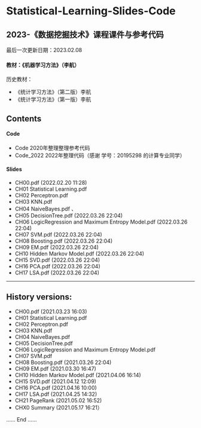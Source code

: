 # Statistical-Learning-Slides-Code

## 2023-《数据挖掘技术》课程课件与参考代码

最后一次更新日期：2023.02.08

#### 教材：《机器学习方法》（李航）

历史教材：
- 《统计学习方法》（第二版）李航
- 《统计学习方法》（第一版）李航

## Contents

#### Code
- Code 2020年整理整理参考代码
- Code_2022 2022年整理代码（感谢 学号：20195298 的计算专业同学）

#### Slides
- CH00.pdf (2022.02.20 11:28)
- CH01 Statistical Learning.pdf
- CH02 Perceptron.pdf
- CH03 KNN.pdf
- CH04 NaiveBayes.pdf 、
- CH05 DecisionTree.pdf (2022.03.26 22:04)
- CH06 LogicRegression and Maximum Entropy Model.pdf (2022.03.26 22:04)
- CH07 SVM.pdf (2022.03.26 22:04)
- CH08 Boosting.pdf  (2022.03.26 22:04)
- CH09 EM.pdf (2022.03.26 22:04)
- CH10 Hidden Markov Model.pdf (2022.03.26 22:04)
- CH15 SVD.pdf (2022.03.26 22:04)
- CH16 PCA.pdf (2022.03.26 22:04)
- CH17 LSA.pdf (2022.03.26 22:04)

-------
## History versions:

- CH00.pdf (2021.03.23 16:03)
- CH01 Statistical Learning.pdf
- CH02 Perceptron.pdf
- CH03 KNN.pdf
- CH04 NaiveBayes.pdf
- CH05 DecisionTree.pdf
- CH06 LogicRegression and Maximum Entropy Model.pdf
- CH07 SVM.pdf
- CH08 Boosting.pdf  (2021.03.26 22:04)
- CH09 EM.pdf (2021.03.30 16:47)
- CH10 Hidden Markov Model.pdf (2021.04.06 16:14)
- CH15 SVD.pdf (2021.04.12 12:09)
- CH16 PCA.pdf (2021.04.16 10:00)
- CH17 LSA.pdf (2021.04.25 14:32)
- CH21 PageRank (2021.05.02 16:52)
- CHX0 Summary (2021.05.17 16:21）


...... End ......
